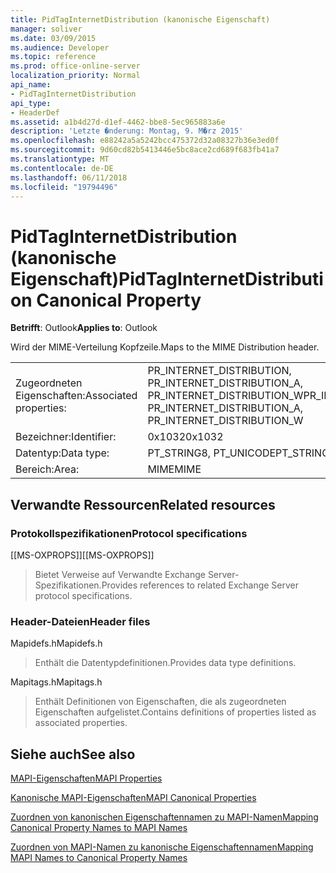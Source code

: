 ```yaml
---
title: PidTagInternetDistribution (kanonische Eigenschaft)
manager: soliver
ms.date: 03/09/2015
ms.audience: Developer
ms.topic: reference
ms.prod: office-online-server
localization_priority: Normal
api_name:
- PidTagInternetDistribution
api_type:
- HeaderDef
ms.assetid: a1b4d27d-d1ef-4462-bbe8-5ec965883a6e
description: 'Letzte �nderung: Montag, 9. M�rz 2015'
ms.openlocfilehash: e88242a5a5242bcc475372d32a08327b36e3ed0f
ms.sourcegitcommit: 9d60cd82b5413446e5bc8ace2cd689f683fb41a7
ms.translationtype: MT
ms.contentlocale: de-DE
ms.lasthandoff: 06/11/2018
ms.locfileid: "19794496"
---
```

# <a name="pidtaginternetdistribution-canonical-property"></a><span data-ttu-id="8b377-103">PidTagInternetDistribution (kanonische Eigenschaft)</span><span class="sxs-lookup"><span data-stu-id="8b377-103">PidTagInternetDistribution Canonical Property</span></span>

  
  
<span data-ttu-id="8b377-104">**Betrifft**: Outlook</span><span class="sxs-lookup"><span data-stu-id="8b377-104">**Applies to**: Outlook</span></span> 
  
<span data-ttu-id="8b377-105">Wird der MIME-Verteilung Kopfzeile.</span><span class="sxs-lookup"><span data-stu-id="8b377-105">Maps to the MIME Distribution header.</span></span>
  
|||
|:-----|:-----|
|<span data-ttu-id="8b377-106">Zugeordneten Eigenschaften:</span><span class="sxs-lookup"><span data-stu-id="8b377-106">Associated properties:</span></span>  <br/> |<span data-ttu-id="8b377-107">PR_INTERNET_DISTRIBUTION, PR_INTERNET_DISTRIBUTION_A, PR_INTERNET_DISTRIBUTION_W</span><span class="sxs-lookup"><span data-stu-id="8b377-107">PR_INTERNET_DISTRIBUTION, PR_INTERNET_DISTRIBUTION_A, PR_INTERNET_DISTRIBUTION_W</span></span>  <br/> |
|<span data-ttu-id="8b377-108">Bezeichner:</span><span class="sxs-lookup"><span data-stu-id="8b377-108">Identifier:</span></span>  <br/> |<span data-ttu-id="8b377-109">0x1032</span><span class="sxs-lookup"><span data-stu-id="8b377-109">0x1032</span></span>  <br/> |
|<span data-ttu-id="8b377-110">Datentyp:</span><span class="sxs-lookup"><span data-stu-id="8b377-110">Data type:</span></span>  <br/> |<span data-ttu-id="8b377-111">PT_STRING8, PT_UNICODE</span><span class="sxs-lookup"><span data-stu-id="8b377-111">PT_STRING8, PT_UNICODE</span></span>  <br/> |
|<span data-ttu-id="8b377-112">Bereich:</span><span class="sxs-lookup"><span data-stu-id="8b377-112">Area:</span></span>  <br/> |<span data-ttu-id="8b377-113">MIME</span><span class="sxs-lookup"><span data-stu-id="8b377-113">MIME</span></span>  <br/> |
   
## <a name="related-resources"></a><span data-ttu-id="8b377-114">Verwandte Ressourcen</span><span class="sxs-lookup"><span data-stu-id="8b377-114">Related resources</span></span>

### <a name="protocol-specifications"></a><span data-ttu-id="8b377-115">Protokollspezifikationen</span><span class="sxs-lookup"><span data-stu-id="8b377-115">Protocol specifications</span></span>

<span data-ttu-id="8b377-116">[[MS-OXPROPS]]</span><span class="sxs-lookup"><span data-stu-id="8b377-116">[[MS-OXPROPS]]</span></span> 
  
> <span data-ttu-id="8b377-117">Bietet Verweise auf Verwandte Exchange Server-Spezifikationen.</span><span class="sxs-lookup"><span data-stu-id="8b377-117">Provides references to related Exchange Server protocol specifications.</span></span>
    
### <a name="header-files"></a><span data-ttu-id="8b377-118">Header-Dateien</span><span class="sxs-lookup"><span data-stu-id="8b377-118">Header files</span></span>

<span data-ttu-id="8b377-119">Mapidefs.h</span><span class="sxs-lookup"><span data-stu-id="8b377-119">Mapidefs.h</span></span>
  
> <span data-ttu-id="8b377-120">Enthält die Datentypdefinitionen.</span><span class="sxs-lookup"><span data-stu-id="8b377-120">Provides data type definitions.</span></span>
    
<span data-ttu-id="8b377-121">Mapitags.h</span><span class="sxs-lookup"><span data-stu-id="8b377-121">Mapitags.h</span></span>
  
> <span data-ttu-id="8b377-122">Enthält Definitionen von Eigenschaften, die als zugeordneten Eigenschaften aufgelistet.</span><span class="sxs-lookup"><span data-stu-id="8b377-122">Contains definitions of properties listed as associated properties.</span></span>
    
## <a name="see-also"></a><span data-ttu-id="8b377-123">Siehe auch</span><span class="sxs-lookup"><span data-stu-id="8b377-123">See also</span></span>



[<span data-ttu-id="8b377-124">MAPI-Eigenschaften</span><span class="sxs-lookup"><span data-stu-id="8b377-124">MAPI Properties</span></span>](mapi-properties.md)
  
[<span data-ttu-id="8b377-125">Kanonische MAPI-Eigenschaften</span><span class="sxs-lookup"><span data-stu-id="8b377-125">MAPI Canonical Properties</span></span>](mapi-canonical-properties.md)
  
[<span data-ttu-id="8b377-126">Zuordnen von kanonischen Eigenschaftennamen zu MAPI-Namen</span><span class="sxs-lookup"><span data-stu-id="8b377-126">Mapping Canonical Property Names to MAPI Names</span></span>](mapping-canonical-property-names-to-mapi-names.md)
  
[<span data-ttu-id="8b377-127">Zuordnen von MAPI-Namen zu kanonische Eigenschaftennamen</span><span class="sxs-lookup"><span data-stu-id="8b377-127">Mapping MAPI Names to Canonical Property Names</span></span>](mapping-mapi-names-to-canonical-property-names.md)

